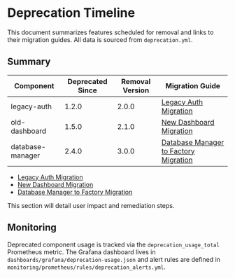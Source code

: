 # Deprecation Timeline

This document summarizes features scheduled for removal and links to their migration guides. All data is sourced from `deprecation.yml`.

## Summary

| Component | Deprecated Since | Removal Version | Migration Guide |
|-----------|-----------------|-----------------|----------------|
| legacy-auth | 1.2.0 | 2.0.0 | [Legacy Auth Migration](migration/legacy-auth.md) |
| old-dashboard | 1.5.0 | 2.1.0 | [New Dashboard Migration](migration/new-dashboard.md) |
| database-manager | 2.4.0 | 3.0.0 | [Database Manager to Factory Migration](migration/database_manager_to_factory.md) |

- [Legacy Auth Migration](migration/legacy-auth.md)
- [New Dashboard Migration](migration/new-dashboard.md)
- [Database Manager to Factory Migration](migration/database_manager_to_factory.md)


This section will detail user impact and remediation steps.

## Monitoring

Deprecated component usage is tracked via the `deprecation_usage_total` Prometheus metric.
The Grafana dashboard lives in `dashboards/grafana/deprecation-usage.json` and alert rules
are defined in `monitoring/prometheus/rules/deprecation_alerts.yml`.
